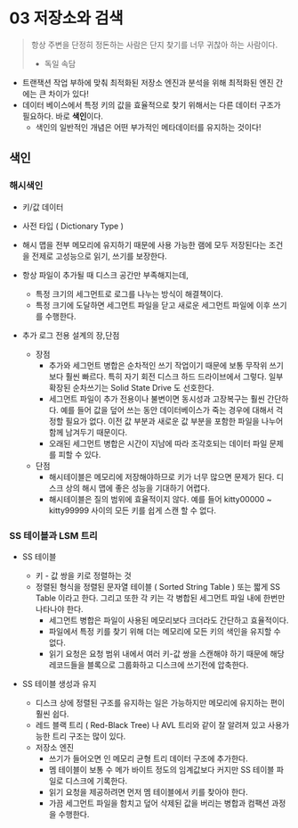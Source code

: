 # 03 저장소와 검색 

> 항상 주변을 단정히 정돈하는 사람은 단지 찾기를 너무 귀찮아 하는 사람이다.   
>  - 독일 속담

- 트랜잭션 작업 부하에 맞춰 최적화된 저장소 엔진과 분석을 위해 최적화된 엔진 간에는 큰 차이가 있다! 
- 데이터 베이스에서 특정 키의 값을 효율적으로 찾기 위해서는 다른 데이터 구조가 필요하다. 바로 **색인**이다.
  - 색인의 일반적인 개념은 어떤 부가적인 메타데이터를 유지하는 것이다! 

## 색인 

### 해시색인  

- 키/값 데이터 
- 사전 타입 ( Dictionary Type )
- 해시 맵을 전부 메모리에 유지하기 때문에 사용 가능한 램에 모두 저장된다는 조건을 전제로 고성능으로 읽기, 쓰기를 보장한다. 

- 항상 파일이 추가될 때 디스크 공간만 부족해지는데, 
  - 특정 크기의 세그먼트로 로그를 나누는 방식이 해결책이다. 
  - 특정 크기에 도달하면 세그먼트 파일을 닫고 새로운 세그먼트 파일에 이후 쓰기를 수행한다. 

- 추가 로그 전용 설계의 장,단점 
  - 장점
    - 추가와 세그먼트 병합은 순차적인 쓰기 작업이기 때문에 보통 무작위 쓰기보다 훨씬 빠르다. 특히 자기 회전 디스크 하드 드라이브에서 그렇다. 일부 확장된 순차쓰기는 Solid State Drive 도 선호한다. 
    - 세그먼트 파일이 추가 전용이나 불변이면 동시성과 고장복구는 훨씬 간단하다. 예를 들어 값을 덮어 쓰는 동안 데이터베이스가 죽는 경우에 대해서 걱정할 필요가 없다. 이전 값 부분과 새로운 값 부분을 포함한 파일을 나누어 함께 남겨두기 때문이다. 
    - 오래된 세그먼트 병합은 시간이 지남에 따라 조각호되는 데이터 파일 문제를 피할 수 있다. 
  - 단점 
    - 해시테이블은 메모리에 저장해야하므로 키가 너무 많으면 문제가 된다. 디스크 상의 해시 맵에 좋은 성능을 기대하기 어렵다. 
    - 해시테이블은 질의 범위에 효율적이지 않다. 예를 들어 kitty00000 ~ kitty99999 사이의 모든 키를 쉽게 스캔 할 수 없다. 

### SS 테이블과 LSM 트리 

- SS 테이블 
  - 키 - 값 쌍을 키로 정렬하는 것 
  - 정렬된 형식을 정렬된 문자열 테이블 ( Sorted String Table ) 또는 짧게 SS Table 이라고 한다. 그리고 또한 각 키는 각 병합된 세그먼트 파일 내에 한번만 나타나야 한다. 
    - 세그먼트 병합은 파일이 사용된 메모리보다 크더라도 간단하고 효율적이다.
    - 파일에서 특정 키를 찾기 위해 더는 메모리에 모든 키의 색인을 유지할 수 없다. 
    - 읽기 요청은 요청 범위 내에서 여러 키-값 쌍을 스캔해야 하기 때문에 해당 레코드들을 블록으로 그룹화하고 디스크에 쓰기전에 압축한다. 

- SS 테이블 생성과 유지 
  - 디스크 상에 정렬된 구조를 유지하는 일은 가능하지만 메모리에 유지하는 편이 훨씬 쉽다. 
  - 레드 블랙 트리 ( Red-Black Tree) 나 AVL 트리와 같이 잘 알려져 있고 사용가능한 트리 구조는 많이 있다. 
  - 저장소 엔진 
    - 쓰기가 들어오면 인 메모리 균형 트리 데이터 구조에 추가한다. 
    - 멤 테이블이 보통 수 메가 바이트 정도의 임계값보다 커지만 SS 테이블 파일로 디스크에 기록한다. 
    - 읽기 요청을 제공하려면 먼저 멤 테이블에서 키를 찾아야 한다. 
    - 가끔 세그먼트 파일을 함치고 덮어 삭제된 값을 버리는 병합과 컴팩션 과정을 수행한다. 
